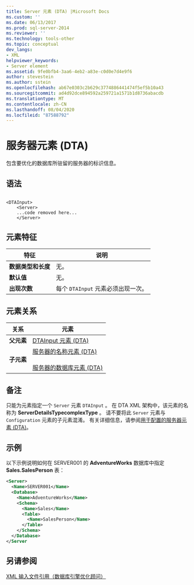 ```yaml
---
title: Server 元素 (DTA) |Microsoft Docs
ms.custom: ''
ms.date: 06/13/2017
ms.prod: sql-server-2014
ms.reviewer: ''
ms.technology: tools-other
ms.topic: conceptual
dev_langs:
- XML
helpviewer_keywords:
- Server element
ms.assetid: 9fe0bfb4-3aa6-4eb2-a83e-c0d0e7d4e9f6
author: stevestein
ms.author: sstein
ms.openlocfilehash: ab67e0303c2b629c3774886441474f5ef5b10a43
ms.sourcegitcommit: ad4d92dce894592a259721a1571b1d8736abacdb
ms.translationtype: MT
ms.contentlocale: zh-CN
ms.lasthandoff: 08/04/2020
ms.locfileid: "87588792"
---
```

# <a name="server-element-dta"></a>服务器元素 (DTA)
  包含要优化的数据库所驻留的服务器的标识信息。  
  
## <a name="syntax"></a>语法  
  
```  
  
<DTAInput>  
    <Server>  
    ...code removed here...  
    </Server>  
```  
  
## <a name="element-characteristics"></a>元素特征  
  
|特征|说明|  
|--------------------|-----------------|  
|**数据类型和长度**|无。|  
|**默认值**|无。|  
|**出现次数**|每个 `DTAInput` 元素必须出现一次。|  
  
## <a name="element-relationships"></a>元素关系  
  
|关系|元素|  
|------------------|--------------|  
|**父元素**|[DTAInput 元素 (DTA)](dtainput-element-dta.md)|  
|**子元素**|[服务器的名称元素 (DTA)](name-element-for-server-dta.md)<br /><br /> [服务器的数据库元素 (DTA)](database-element-for-server-dta.md)|  
  
## <a name="remarks"></a>备注  
 只能为元素指定一个 `Server` 元素 `DTAInput` 。 在 DTA XML 架构中，该元素的名称为 **ServerDetailsTypecomplexType** 。 请不要将此 `Server` 元素与 `Configuration` 元素的子元素混淆。 有关详细信息，请参阅[用于配置的服务器元素 (DTA)](server-element-for-configuration-dta.md)。  
  
## <a name="example"></a>示例  
 以下示例说明如何在 SERVER001 的 **AdventureWorks** 数据库中指定 **Sales.SalesPerson** 表：  
  
```xml  
<Server>  
  <Name>SERVER001</Name>  
  <Database>  
    <Name>AdventureWorks</Name>  
    <Schema>  
      <Name>Sales</Name>  
      <Table>  
        <Name>SalesPerson</Name>  
      </Table>  
    </Schema>  
  </Database>  
</Server  
```  
  
## <a name="see-also"></a>另请参阅  
 [XML 输入文件引用（数据库引擎优化顾问）](xml-input-file-reference-database-engine-tuning-advisor.md)  
  
  
